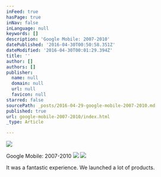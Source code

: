 ```yaml
---
inFeed: true
hasPage: true
inNav: false
inLanguage: null
keywords: []
description: 'Google Mobile: 2007-2010'
datePublished: '2016-04-30T00:50:58.351Z'
dateModified: '2016-04-30T00:01:29.394Z'
title: ''
author: []
authors: []
publisher:
  name: null
  domain: null
  url: null
  favicon: null
starred: false
sourcePath: _posts/2016-04-29-google-mobile-2007-2010.md
published: true
url: google-mobile-2007-2010/index.html
_type: Article

---
```

![](https://the-grid-user-content.s3-us-west-2.amazonaws.com/694fafcb-c5ca-4d73-b1ad-9b25fe9f6928.svg)

Google Mobile: 2007-2010
![](https://the-grid-user-content.s3-us-west-2.amazonaws.com/92eb113b-0cf6-4bc1-9c93-c4f000588aec.jpg)
![](https://the-grid-user-content.s3-us-west-2.amazonaws.com/7b97e807-edc0-4f3d-95d8-6c79d7ef510b.jpg)

It was a fantastic experience. We launched a lot of products.